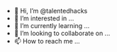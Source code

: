 - 👋 Hi, I’m @talentedhacks
- 👀 I’m interested in ...
- 🌱 I’m currently learning ...
- 💞️ I’m looking to collaborate on ...
- 📫 How to reach me ...

<!---
talentedhacks/talentedhacks is a ✨ special ✨ repository because its `README.md` (this file) appears on your GitHub profile.
You can click the Preview link to take a look at your changes.
--->
